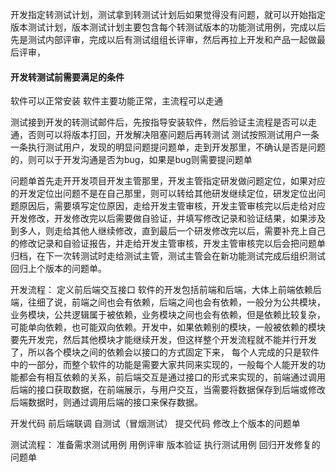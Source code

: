 开发指定转测试计划，测试拿到转测试计划后如果觉得没有问题，就可以开始指定版本测试计划，版本测试计划主要包含每个转测试版本的功能测试用例，完成以后先是测试内部评审，完成以后有测试组组长评审，然后再拉上开发和产品一起做最后评审，

#### 开发转测试前需要满足的条件
软件可以正常安装
软件主要功能正常，主流程可以走通

测试接到开发的转测试邮件后，先按指导安装软件，然后验证主流程是否可以走通，否则可以将版本打回，开发解决阻塞问题后再转测试
测试按照测试用户一条一条执行测试用户，发现的明显问题提问题单，走到开发那里，不确认是否是问题的，则可以于开发沟通是否为bug，如果是bug则需要提问题单

问题单首先走开开发项目开发主管那里，开发主管指定研发做问题定位，如果对应的开发定位出问题不是在自己那里，则可以转给其他研发继续定位，研发定位出问题原因后，需要填写定位原因，走给开发主管审核，开发主管审核完以后走给对应开发修改，开发修改完以后需要做自验证，并填写修改记录和验证结果，如果涉及到多人，则走给其他人继续修改，直到最后一个研发修改完以后，需要补充上自己的修改记录和自验证报告，并走给开发主管审核，开发主管审核完以后会把问题单归档，在下一次转测试时走给测试主管，测试主管会在新功能测试完成后组织测试回归上个版本的问题单。



开发流程：
定义前后端交互接口
软件的开发包括前端和后端，大体上前端依赖后端，往细了说，前端之间也会有依赖，后端之间也会有依赖，一般分为公共模块，业务模块，公共逻辑属于被依赖，业务模块之间也会有依赖，但是依赖比较复杂，可能单向依赖，也可能双向依赖。开发中，如果依赖别的模块，一般被依赖的模块要先开发完，然后其他模块才能继续开发，但这样整个开发流程就不能并行开发了，所以各个模块之间的依赖会以接口的方式固定下来，
每个人完成的只是软件中的一部分，而整个软件的功能是需要大家共同来实现的，一般每个人能开发的功能都会有相互依赖的关系，前后端交互是通过接口的形式来实现的，前端通过调用后端的接口获取数据，在前端展示，与用户交互，当需要将数据保存到后端或修改后端数据时，则通过调用后端的接口来保存数据。

开发代码
前后端联调
自测试（冒烟测试）
提交代码
修改上个版本的问题单



测试流程：
准备需求测试用例
用例评审
版本验证
执行测试用例
回归开发修复的问题单